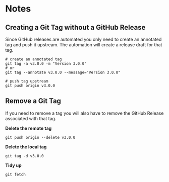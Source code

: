 # Notes

## Creating a Git Tag without a GitHub Release
Since GitHub releases are automated you only need to create an annotated tag and push it upstream.
The automation will create a release draft for that tag.

```shell
# create an annotated tag
git tag -a v3.0.0 -m "Version 3.0.0"
# or
git tag --annotate v3.0.0 --message="Version 3.0.0"

# push tag upstream
git push origin v3.0.0
```

## Remove a Git Tag
If you need to remove a tag you will also have to remove the GitHub Release associated with that tag.

**Delete the remote tag**
```shell
git push origin --delete v3.0.0
```

**Delete the local tag**
```shell
git tag -d v3.0.0
```

**Tidy up**
```shell
git fetch
```
